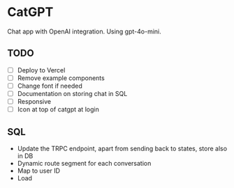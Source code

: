 # CatGPT

Chat app with OpenAI integration. Using gpt-4o-mini.

## TODO

- [ ] Deploy to Vercel
- [ ] Remove example components
- [ ] Change font if needed
- [ ] Documentation on storing chat in SQL
- [ ] Responsive
- [ ] Icon at top of catgpt at login

## SQL

- Update the TRPC endpoint, apart from sending back to states, store also in DB
- Dynamic route segment for each conversation
- Map to user ID
- Load
